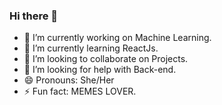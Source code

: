 ### Hi there 👋





- 🔭 I’m currently working on Machine Learning.
- 🌱 I’m currently learning ReactJs.
- 👯 I’m looking to collaborate on Projects.
- 🤔 I’m looking for help with Back-end.
- 😄 Pronouns: She/Her
- ⚡ Fun fact: MEMES LOVER.

